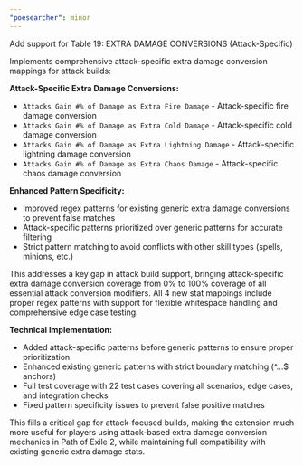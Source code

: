 ```yaml
---
"poesearcher": minor
---
```


Add support for Table 19: EXTRA DAMAGE CONVERSIONS (Attack-Specific)

Implements comprehensive attack-specific extra damage conversion mappings for attack builds:

**Attack-Specific Extra Damage Conversions:**
- `Attacks Gain #% of Damage as Extra Fire Damage` - Attack-specific fire damage conversion
- `Attacks Gain #% of Damage as Extra Cold Damage` - Attack-specific cold damage conversion
- `Attacks Gain #% of Damage as Extra Lightning Damage` - Attack-specific lightning damage conversion
- `Attacks Gain #% of Damage as Extra Chaos Damage` - Attack-specific chaos damage conversion

**Enhanced Pattern Specificity:**
- Improved regex patterns for existing generic extra damage conversions to prevent false matches
- Attack-specific patterns prioritized over generic patterns for accurate filtering
- Strict pattern matching to avoid conflicts with other skill types (spells, minions, etc.)

This addresses a key gap in attack build support, bringing attack-specific extra damage conversion coverage from 0% to 100% coverage of all essential attack conversion modifiers. All 4 new stat mappings include proper regex patterns with support for flexible whitespace handling and comprehensive edge case testing.

**Technical Implementation:**
- Added attack-specific patterns before generic patterns to ensure proper prioritization
- Enhanced existing generic patterns with strict boundary matching (^...$ anchors)
- Full test coverage with 22 test cases covering all scenarios, edge cases, and integration checks
- Fixed pattern specificity issues to prevent false positive matches

This fills a critical gap for attack-focused builds, making the extension much more useful for players using attack-based extra damage conversion mechanics in Path of Exile 2, while maintaining full compatibility with existing generic extra damage stats.